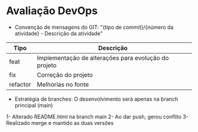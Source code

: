 # Avaliação DevOps

- Convenção de mensagens do GIT: "{tipo de commit}/{número da atividade} - Descrição da atividade"

| Tipo      | Descrição                                             |
|-----------|-------------------------------------------------------|
| feat      | Implementação de alterações para evolução do projeto  |
| fix       | Correção do projeto                                   |
| refactor  | Melhorias no fonte                                    |

- Estratégia de branches: O desenvolvimento será apenas na branch principal (main)

1- Alterado README.html na branch main
2- Ao dar push, gerou conflito
3- Realizado merge e mantido as duas versões